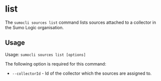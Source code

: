 # list

The `sumocli sources list` command lists sources attached to a collector in the Sumo Logic organisation.

## Usage

Usage: `sumocli sources list [options]`

The following option is required for this command:

* `--collectorId` - Id of the collector which the sources are assigned to.